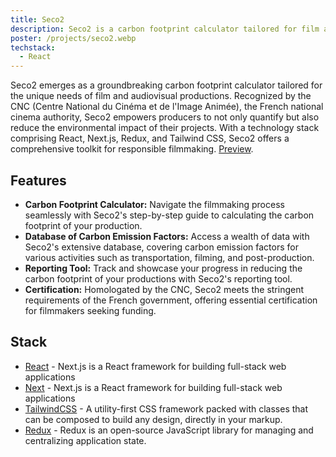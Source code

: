 ```yaml
---
title: Seco2
description: Seco2 is a carbon footprint calculator tailored for film and audiovisual productions. Employing a technology stack that includes React, Next.js, Redux, and Tailwind CSS, Seco2 has received official recognition from the CNC (Centre National du Cinéma et de l'Image Animée), the French national agency for cinema and the moving image.
poster: /projects/seco2.webp
techstack:
  - React
---
```


Seco2 emerges as a groundbreaking carbon footprint calculator tailored for the unique needs of film and audiovisual productions. Recognized by the CNC (Centre National du Cinéma et de l'Image Animée), the French national cinema authority, Seco2 empowers producers to not only quantify but also reduce the environmental impact of their projects. With a technology stack comprising React, Next.js, Redux, and Tailwind CSS, Seco2 offers a comprehensive toolkit for responsible filmmaking.
[Preview](https://www.seco2.fr/).

## Features

- **Carbon Footprint Calculator:** Navigate the filmmaking process seamlessly with Seco2's step-by-step guide to calculating the carbon footprint of your production.
- **Database of Carbon Emission Factors:** Access a wealth of data with Seco2's extensive database, covering carbon emission factors for various activities such as transportation, filming, and post-production.
- **Reporting Tool:** Track and showcase your progress in reducing the carbon footprint of your productions with Seco2's reporting tool.
- **Certification:** Homologated by the CNC, Seco2 meets the stringent requirements of the French government, offering essential certification for filmmakers seeking funding.

## Stack

- [React](https://nextjs.org) - Next.js is a React framework for building full-stack web applications
- [Next](https://nextjs.org) - Next.js is a React framework for building full-stack web applications
- [TailwindCSS](https://tailwindcss.com) - A utility-first CSS framework packed with classes that can be composed to build any design, directly in your markup.
- [Redux](https://redux.js.org) - Redux is an open-source JavaScript library for managing and centralizing application state.
